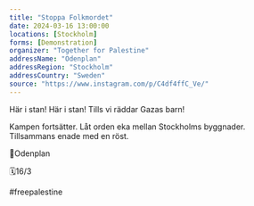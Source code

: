 ```yaml
---
title: "Stoppa Folkmordet"
date: 2024-03-16 13:00:00
locations: [Stockholm]
forms: [Demonstration]
organizer: "Together for Palestine"
addressName: "Odenplan"
addressRegion: "Stockholm"
addressCountry: "Sweden"
source: "https://www.instagram.com/p/C4df4ffC_Ve/"
---
```

Här i stan! Här i stan!
Tills vi räddar Gazas barn!

Kampen fortsätter.
Låt orden eka mellan Stockholms byggnader.
Tillsammans enade med en röst.

📍Odenplan

🗓16/3

#freepalestine
